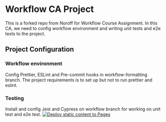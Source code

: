 # Workflow CA Project
This is a forked repo from Noroff for Workflow Course Assignment. In this CA, we need to config workflow environment and writing unit tests and e2e tests to the project.
## Project Configuration
### Workflow environment
Config Prettier, ESLint and Pre-commit hooks in workflow-formatting branch. The project requirements is to set up but not to run prettier and eslint.
### Testing
Install and config Jest and Cypress on workflow branch for working on unit test and e2e test.
[![Deploy static content to Pages](https://github.com/thikimyen-nguyen/social-media-client-workflow-ca/actions/workflows/pages.yml/badge.svg)](https://github.com/thikimyen-nguyen/social-media-client-workflow-ca/actions/workflows/pages.yml)
